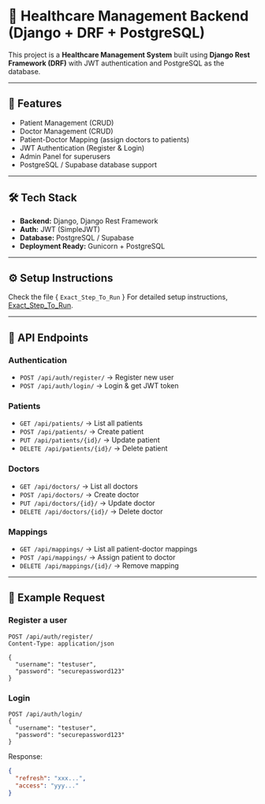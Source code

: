# 🏥 Healthcare Management Backend (Django + DRF + PostgreSQL)

This project is a **Healthcare Management System** built using **Django Rest Framework (DRF)** with JWT authentication and PostgreSQL as the database.

---

## 🚀 Features

- Patient Management (CRUD)
- Doctor Management (CRUD)
- Patient-Doctor Mapping (assign doctors to patients)
- JWT Authentication (Register & Login)
- Admin Panel for superusers
- PostgreSQL / Supabase database support

---

## 🛠️ Tech Stack

- **Backend:** Django, Django Rest Framework
- **Auth:** JWT (SimpleJWT)
- **Database:** PostgreSQL / Supabase
- **Deployment Ready:** Gunicorn + PostgreSQL

---

## ⚙️ Setup Instructions

Check the file {  `Exact_Step_To_Run` }
For detailed setup instructions, [Exact_Step_To_Run](./Exact_Step_To_Run.md).

---

## 🔑 API Endpoints

### Authentication

- `POST /api/auth/register/` → Register new user
- `POST /api/auth/login/` → Login & get JWT token

### Patients

- `GET /api/patients/` → List all patients
- `POST /api/patients/` → Create patient
- `PUT /api/patients/{id}/` → Update patient
- `DELETE /api/patients/{id}/` → Delete patient

### Doctors

- `GET /api/doctors/` → List all doctors
- `POST /api/doctors/` → Create doctor
- `PUT /api/doctors/{id}/` → Update doctor
- `DELETE /api/doctors/{id}/` → Delete doctor

### Mappings

- `GET /api/mappings/` → List all patient-doctor mappings
- `POST /api/mappings/` → Assign patient to doctor
- `DELETE /api/mappings/{id}/` → Remove mapping

---

## 📌 Example Request

### Register a user

```http
POST /api/auth/register/
Content-Type: application/json

{
  "username": "testuser",
  "password": "securepassword123"
}
```

### Login

```http
POST /api/auth/login/
{
  "username": "testuser",
  "password": "securepassword123"
}
```

Response:

```json
{
  "refresh": "xxx...",
  "access": "yyy..."
}
```
